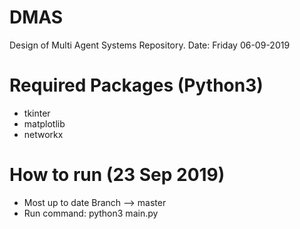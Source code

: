 # DMAS
Design of Multi Agent Systems Repository.
Date: Friday 06-09-2019


# Required Packages (Python3)
- tkinter
- matplotlib
- networkx


# How to run (23 Sep 2019)
- Most up to date Branch --> master
- Run command: python3 main.py
